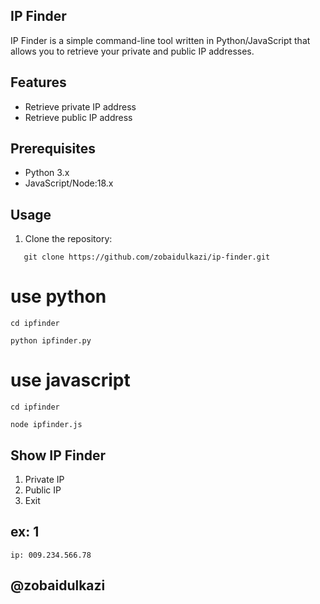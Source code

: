 ## IP Finder

IP Finder is a simple command-line tool written in Python/JavaScript that allows you to retrieve your private and public IP addresses.

## Features

- Retrieve private IP address
- Retrieve public IP address

## Prerequisites

- Python 3.x
- JavaScript/Node:18.x

## Usage

1. Clone the repository:
```
   git clone https://github.com/zobaidulkazi/ip-finder.git

```



# use python 

```
cd ipfinder

python ipfinder.py
```

# use javascript


```
cd ipfinder

node ipfinder.js
```


##  Show IP Finder

1. Private IP
2. Public IP
3. Exit


## ex: 1
```
ip: 009.234.566.78
```



## @zobaidulkazi